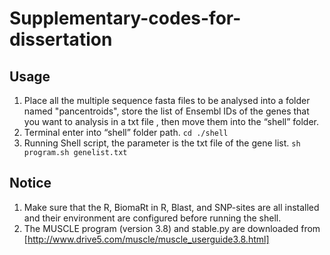 # Supplementary-codes-for-dissertation
## Usage
1. Place all the multiple sequence fasta files to be analysed into a folder named "pancentroids", store the list of Ensembl IDs of the genes that you want to analysis in a txt file , then move them into the “shell” folder.
2. Terminal enter into “shell” folder path.
```cd ./shell```
3. Running Shell script, the parameter is the txt file of the gene list.
```sh program.sh genelist.txt```
## Notice
1. Make sure that the R, BiomaRt in R, Blast, and SNP-sites are all installed and their environment are configured before running the shell.
2. The MUSCLE program (version 3.8) and stable.py are downloaded from [http://www.drive5.com/muscle/muscle_userguide3.8.html]
